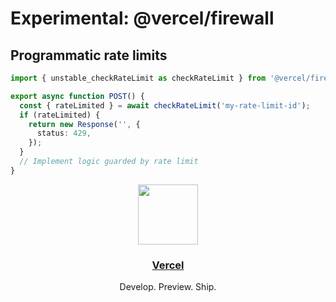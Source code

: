 # Experimental: @vercel/firewall

## Programmatic rate limits

```ts
import { unstable_checkRateLimit as checkRateLimit } from '@vercel/firewall';

export async function POST() {
  const { rateLimited } = await checkRateLimit('my-rate-limit-id');
  if (rateLimited) {
    return new Response('', {
      status: 429,
    });
  }
  // Implement logic guarded by rate limit
}
```

<p align="center">
  <a href="https://vercel.com">
    <img src="https://assets.vercel.com/image/upload/v1588805858/repositories/vercel/logo.png" height="96">
    <h3 align="center">Vercel</h3>
  </a>
  <p align="center">Develop. Preview. Ship.</p>
</p>
